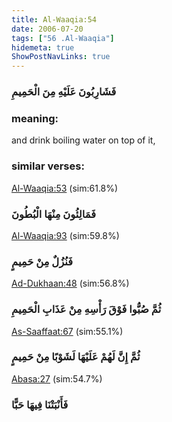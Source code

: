 ```yaml
---
title: Al-Waaqia:54
date: 2006-07-20
tags: ["56 .Al-Waaqia"]
hidemeta: true 
ShowPostNavLinks: true 
---
```

### فَشَارِبُونَ عَلَيْهِ مِنَ الْحَمِيمِ
### meaning: 
and drink boiling water on top of it,
### similar verses: 

[Al-Waaqia:53](/56/53) (sim:61.8%)

### فَمَالِئُونَ مِنْهَا الْبُطُونَ

[Al-Waaqia:93](/56/93) (sim:59.8%)

### فَنُزُلٌ مِنْ حَمِيمٍ

[Ad-Dukhaan:48](/44/48) (sim:56.8%)

### ثُمَّ صُبُّوا فَوْقَ رَأْسِهِ مِنْ عَذَابِ الْحَمِيمِ

[As-Saaffaat:67](/37/67) (sim:55.1%)

### ثُمَّ إِنَّ لَهُمْ عَلَيْهَا لَشَوْبًا مِنْ حَمِيمٍ

[Abasa:27](/80/27) (sim:54.7%)

### فَأَنْبَتْنَا فِيهَا حَبًّا
